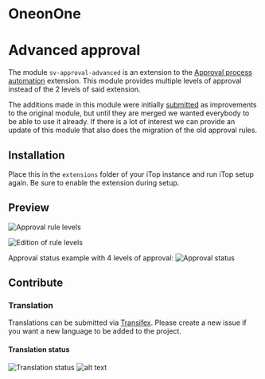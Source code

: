 # OneonOne

# Advanced approval

The module `sv-approval-advanced` is an extension to the [Approval process automation][1] extension.
This module provides multiple levels of approval instead of the 2 levels of said extension.

The additions made in this module were initially [submitted][2] as improvements to the original module,
but until they are merged we wanted everybody to be able to use it already.
If there is a lot of interest we can provide an update of this module that also does the migration of the old approval rules.

## Installation

Place this in the `extensions` folder of your iTop instance and run iTop setup again.
Be sure to enable the extension during setup.

## Preview

![Approval rule levels](images/rule-level-list.png)

![Edition of rule levels](images/rule-level-edit.png)

Approval status example with 4 levels of approval:
![Approval status](images/approval-status.png)

## Contribute

### Translation

Translations can be submitted via [Transifex][3].
Please create a new issue if you want a new language to be added to the project.

#### Translation status

![Translation status](https://www.transifex.com/projects/p/sv-approval-advanced/resource/dictsv-approval-advancedjson/chart/image_png)
![alt text](https://chart.googleapis.com/chart?chxt=y%2Cr&chd=e%3A........AA&chco=B7E1FF%2C73E6D2%2CF4F6FB&chbh=9&chs=350x79&cht=bhs&chxl=0%3A%7CGerman+%28Germany%29%7CEnglish%7CDutch+%28Netherlands%29%7CPortuguese+%28Brazil%29%7CFrench+%28France%29%7C1%3A%7C0%25%7C100%25%7C100%25%7C100%25%7C100%25%7C)

[1]: https://store.itophub.io/en_US/products/combodo-approval-process-automation
[2]: https://github.com/Combodo/combodo-approval-extended/pull/2
[3]: https://www.transifex.com/super-visions/sv-approval-advanced
